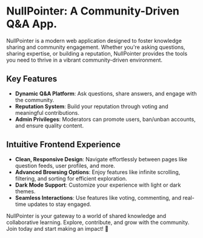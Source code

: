 # NullPointer: A Community-Driven Q&A App.

NullPointer is a modern web application designed to foster knowledge sharing and community engagement. Whether you're asking questions, sharing expertise, or building a reputation, NullPointer provides the tools you need to thrive in a vibrant community-driven environment.

## Key Features

- **Dynamic Q&A Platform**: Ask questions, share answers, and engage with the community.
- **Reputation System**: Build your reputation through voting and meaningful contributions.
- **Admin Privileges**: Moderators can promote users, ban/unban accounts, and ensure quality content.

## Intuitive Frontend Experience

- **Clean, Responsive Design**: Navigate effortlessly between pages like question feeds, user profiles, and more.
- **Advanced Browsing Options**: Enjoy features like infinite scrolling, filtering, and sorting for efficient exploration.
- **Dark Mode Support**: Customize your experience with light or dark themes.
- **Seamless Interactions**: Use features like voting, commenting, and real-time updates to stay engaged.

NullPointer is your gateway to a world of shared knowledge and collaborative learning. Explore, contribute, and grow with the community. Join today and start making an impact! 🚀
